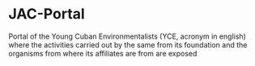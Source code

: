 # JAC-Portal
Portal of the Young Cuban Environmentalists (YCE, acronym in english) where the activities carried out by the same from its foundation and  the organisms from where its affiliates are from are exposed
